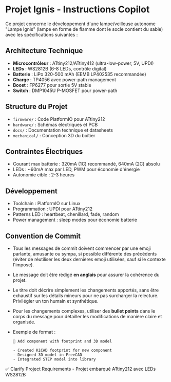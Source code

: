 # Projet Ignis - Instructions Copilot

Ce projet concerne le développement d'une lampe/veilleuse autonome "Lampe Ignis"
(lampe en forme de flamme dont le socle contient du sable) avec les
spécifications suivantes :

## Architecture Technique

- **Microcontrôleur** : ATtiny212/ATtiny412 (ultra-low-power, 5V, UPDI)
- **LEDs** : WS2812B (6-8 LEDs, contrôle digital)
- **Batterie** : LiPo 320-500 mAh (EEMB LP402535 recommandée)
- **Charge** : TP4056 avec power-path management
- **Boost** : FP6277 pour sortie 5V stable
- **Switch** : DMP1045U P-MOSFET pour power-path

## Structure du Projet

- `firmware/` : Code PlatformIO pour ATtiny212
- `hardware/` : Schémas électriques et PCB
- `docs/` : Documentation technique et datasheets
- `mechanical/` : Conception 3D du boîtier

## Contraintes Électriques

- Courant max batterie : 320mA (1C) recommandé, 640mA (2C) absolu
- LEDs : ~60mA max par LED, PWM pour économie d'énergie
- Autonomie cible : 2-3 heures

## Développement

- Toolchain : PlatformIO sur Linux
- Programmation : UPDI pour ATtiny212
- Patterns LED : heartbeat, chenillard, fade, random
- Power management : sleep modes pour économie batterie

## Convention de Commit

- Tous les messages de commit doivent commencer par une emoji parlante, amusante
  ou sympa, si possible différente des précédents (éviter de réutiliser les deux
  dernières emoji utilisées, sauf si le contexte l'impose).
- Le message doit être rédigé **en anglais** pour assurer la cohérence du
  projet.
- Le titre doit décrire simplement les changements apportés, sans être exhaustif
  sur les détails mineurs pour ne pas surcharger la relecture. Privilégier un
  ton humain et synthétique.
- Pour les changements complexes, utiliser des **bullet points** dans le corps
  du message pour détailler les modifications de manière claire et organisée.
- Exemple de format :

  ```
  🔧 Add component with footprint and 3D model

  - Created KiCAD footprint for new component
  - Designed 3D model in FreeCAD
  - Integrated STEP model into library
  ```

✅ Clarify Project Requirements - Projet embarqué ATtiny212 avec LEDs WS2812B

